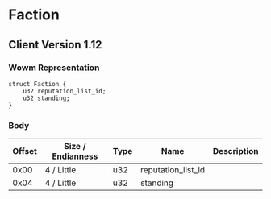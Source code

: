 # Faction
## Client Version 1.12

### Wowm Representation
```rust,ignore
struct Faction {
    u32 reputation_list_id;
    u32 standing;
}
```
### Body
| Offset | Size / Endianness | Type | Name | Description |
| ------ | ----------------- | ---- | ---- | ----------- |
| 0x00 | 4 / Little | u32 | reputation_list_id |  |
| 0x04 | 4 / Little | u32 | standing |  |
